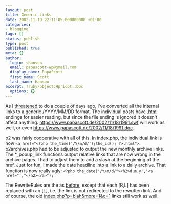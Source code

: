 ```yaml
---
layout: post
title: Generic Links
date: 2002-11-19 22:11:05.000000000 +01:00
categories:
- blogging
tags: []
status: publish
type: post
published: true
meta: {}
author:
  login: shanson
  email: papascott-wp@gmail.com
  display_name: PapaScott
  first_name: Scott
  last_name: Hanson
excerpt: !ruby/object:Hpricot::Doc
  options: {}
---
```

<p>As I <a href="https://www.papascott.de/2002/11/18/1991.html">threatened</a> to do a couple of days ago, I've converted all the internal links to a generic /YYYY/MM/DD format. The individual posts have <a href="https://www.papascott.de/2002/11/18/1991.html">.html</a> endings for easier reading, but since the file ending is ignored it doesn't affect anything. <a href="https://www.papascott.de/2002/11/18/1991.swf">https://www.papascott.de/2002/11/18/1991.swf</a> will work as well, or even <a href="https://www.papascott.de/2002/11/18/1991.doc">https://www.papascott.de/2002/11/18/1991.doc</a>.</p>
<p>b2 was fairly cooperative with all of this. In index.php, the individual link is now <code>&lt;a href="&lt;?php the_time('/Y/m/d/');the_id(); ?>.html"></code>. b2archives.php had to be adjusted to output the new monthly archive links. The *_popup_link functions output relative links that are now wrong in the archive pages. I had to adjust them to add a slash at the beginning of the href. Just for fun, I made the date headline into a link to a daily archive. That function is now really ugly: <code>&lt;?php the_date('/Y/m/d/">&lt;h2>d.m.y','&lt;a href="',"&lt;/h2>&lt;/a>");</code></p>
<p>The RewriteRules are the as <a href="https://www.papascott.de/2002/11/18/1991.html">before</a>, except that each [R,L] has been replaced with an [L], i.e. the link is not redirected to the rewritten link. And of course, the old <a href="https://www.papascott.de/index.php?p=1991&amp;more=1&amp;c=1">index.php?p=blah&amp;more=1&amp;c=1</a> links still work as well.</p>
